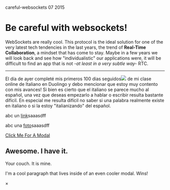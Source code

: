 <permalink>careful-websockets</permalink>
<month>07</month>
<year>2015</year>

# Be careful with websockets!

WebSockets are really cool. This protocol is the ideal solution for one of the very latest tech tendencies in the last years, the trend of **Real-Time Collaboration**, a mindset that has come to stay. Maybe in a few years we will look back and see how "individualistic" our applications were, it will be difficult to find an app that is not *-at least in a very subtle way-* RTC.




---


El día de ayer completé mis primeros <a class='mintip'>100 dias seguidos<span><img src='../articles/images/100-days-flame.png'/></span></a> de mi clase online de Italiano en Duolingo y debo mencionar que estoy muy contento con mis avances! Si bien es cierto que el italiano se parece mucho al español, una vez que deseas empezarlo a hablar o escribir resulta bastante difícil. En especial me resulta difícil no saber si una palabra realmente existe en italiano o si la estoy "italianizando" del español.

abc un <a href='http://www.google.com/'>link<i class="fa link fa-external-link"></i></a>saaasdff

abc una <a href='http://www.google.com/'>foto<i class="fa link fa-picture-o"></i></a>saaasdff

<a href="#" data-reveal-id="myModal">Click Me For A Modal</a>

<div id="myModal" class="reveal-modal" data-reveal aria-labelledby="modalTitle" aria-hidden="true" role="dialog">
  <h2 id="modalTitle">Awesome. I have it.</h2>
  <p class="lead">Your couch.  It is mine.</p>
  <p>I'm a cool paragraph that lives inside of an even cooler modal. Wins!</p>
  <a class="close-reveal-modal" aria-label="Close">&#215;</a>
</div>